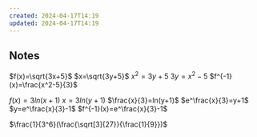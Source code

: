 ```yaml
---
created: 2024-04-17T14:19
updated: 2024-04-17T14:19
---
```

## Notes
$f(x)=\sqrt{3x+5}$
$x=\sqrt{3y+5}$
$x^2=3y+5$
$3y=x^2-5$
$f^{-1}(x)=\frac{x^2-5}{3}$


$f(x)=3ln(x+1)$
$x=3ln(y+1)$
$\frac{x}{3}=ln(y+1)$
$e^\frac{x}{3}=y+1$
$y=e^\frac{x}{3}-1$
$f^{-1}(x)=e^\frac{x}{3}-1$


$\frac{1}{3^6}(\frac{\sqrt[3]{27}}{\frac{1}{9}})$


